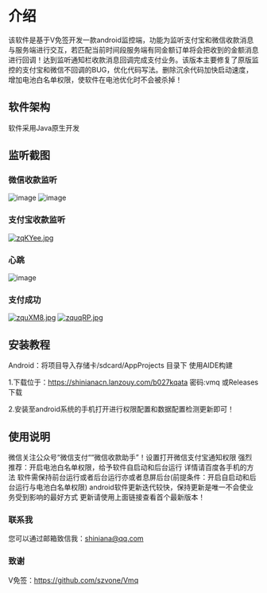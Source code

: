 # 介绍

该软件是基于V免签开发一款android监控端，功能为监听支付宝和微信收款消息与服务端进行交互，若匹配当前时间段服务端有同金额订单将会把收到的金额消息进行回调！达到监听通知栏收款消息回调完成支付业务。该版本主要修复了原版监控的支付宝和微信不回调的BUG，优化代码写法。删除沉余代码加快启动速度，增加电池白名单权限，使软件在电池优化时不会被杀掉！

## 软件架构

软件采用Java原生开发

## 监听截图

### 微信收款监听
![image](https://s1.ax1x.com/2022/12/19/zqu0rF.jpg)
![image](https://imgse.com/i/zquHPI)

### 支付宝收款监听
[![zqKYee.jpg](https://s1.ax1x.com/2022/12/19/zqKYee.jpg)](https://imgse.com/i/zqKYee)

### 心跳
![image](https://s1.ax1x.com/2022/12/19/zquTIA.jpg)

### 支付成功
[![zquXM8.jpg](https://s1.ax1x.com/2022/12/19/zquXM8.jpg)](https://imgse.com/i/zquXM8)
[![zquqRP.jpg](https://s1.ax1x.com/2022/12/19/zquqRP.jpg)](https://imgse.com/i/zquqRP)


## 安装教程

Android：将项目导入存储卡/sdcard/AppProjects 目录下 使用AIDE构建

1.下载位于：https://shinianacn.lanzouy.com/b027kqata 密码:vmq
或Releases下载

2.安装至android系统的手机打开进行权限配置和数据配置检测更新即可！

## 使用说明
微信关注公众号“微信支付““微信收款助手”！设置打开微信支付宝通知权限
强烈推荐：开启电池白名单权限，给予软件自启动和后台运行 详情请百度各手机的方法
软件需保持前台运行或者后台运行亦或者息屏后台(前提条件：开启自启动和后台运行与电池白名单权限)
android软件更新迭代较快，保持更新是唯一不会使业务受到影响的最好方式 更新请使用上面链接查看首个最新版本！

### 联系我
您可以通过邮箱致信我：shiniana@qq.com

### 致谢

V免签：https://github.com/szvone/Vmq
